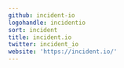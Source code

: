 ```yaml
---
github: incident-io
logohandle: incidentio
sort: incident
title: incident.io
twitter: incident_io
website: 'https://incident.io/'
---
```

